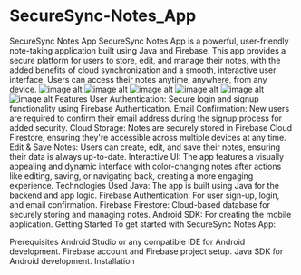 # SecureSync-Notes_App
SecureSync Notes App
SecureSync Notes App is a powerful, user-friendly note-taking application built using Java and Firebase. This app provides a secure platform for users to store, edit, and manage their notes, with the added benefits of cloud synchronization and a smooth, interactive user interface. Users can access their notes anytime, anywhere, from any device.
![image alt](https://github.com/lubdha-chaudhari/SecureSync-Notes_App/blob/c1d1ff653084f2a4cc166a70a57b838cb7c52f74/WhatsApp%20Image%202025-01-21%20at%2017.37.10_91801c8e.jpg)
![image alt](https://github.com/lubdha-chaudhari/SecureSync-Notes_App/blob/c1d1ff653084f2a4cc166a70a57b838cb7c52f74/WhatsApp%20Image%202025-01-21%20at%2017.37.07_aa09d9c7.jpg)
![image alt](https://github.com/lubdha-chaudhari/SecureSync-Notes_App/blob/c1d1ff653084f2a4cc166a70a57b838cb7c52f74/WhatsApp%20Image%202025-01-21%20at%2017.37.07_fbdbcdf1.jpg)
![image alt](https://github.com/lubdha-chaudhari/SecureSync-Notes_App/blob/c1d1ff653084f2a4cc166a70a57b838cb7c52f74/WhatsApp%20Image%202025-01-21%20at%2017.37.08_c9f182a0.jpg)
![image alt](https://github.com/lubdha-chaudhari/SecureSync-Notes_App/blob/c1d1ff653084f2a4cc166a70a57b838cb7c52f74/WhatsApp%20Image%202025-01-21%20at%2017.37.09_d0291dfa.jpg)
![image alt](https://github.com/lubdha-chaudhari/SecureSync-Notes_App/blob/c1d1ff653084f2a4cc166a70a57b838cb7c52f74/WhatsApp%20Image%202025-01-21%20at%2017.37.10_70947572.jpg)
Features
User Authentication: Secure login and signup functionality using Firebase Authentication.
Email Confirmation: New users are required to confirm their email address during the signup process for added security.
Cloud Storage: Notes are securely stored in Firebase Cloud Firestore, ensuring they're accessible across multiple devices at any time.
Edit & Save Notes: Users can create, edit, and save their notes, ensuring their data is always up-to-date.
Interactive UI: The app features a visually appealing and dynamic interface with color-changing notes after actions like editing, saving, or navigating back, creating a more engaging experience.
Technologies Used
Java: The app is built using Java for the backend and app logic.
Firebase Authentication: For user sign-up, login, and email confirmation.
Firebase Firestore: Cloud-based database for securely storing and managing notes.
Android SDK: For creating the mobile application.
Getting Started
To get started with SecureSync Notes App:

Prerequisites
Android Studio or any compatible IDE for Android development.
Firebase account and Firebase project setup.
Java SDK for Android development.
Installation
